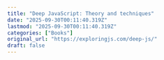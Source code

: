 ```yaml
---
title: "Deep JavaScript: Theory and techniques"
date: "2025-09-30T00:11:40.319Z"
lastmod: "2025-09-30T00:11:40.319Z"
categories: ["Books"]
original_url: "https://exploringjs.com/deep-js/"
draft: false
---
```


